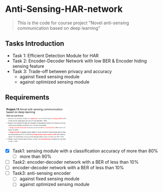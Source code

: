 # Anti-Sensing-HAR-network
> This is the code for course project "Novel anti-sensing communication based on deep learning"

## Tasks Introduction
- Task 1: Efficient Detection Module for HAR
- Task 2: Encoder-Decoder Network with low BER & Encoder hiding sensing feature
- Task 3: Trade-off between privacy and accuracy
  - against fixed sensing module
  - against optimized sensing module

## Requirements
<img src="resources/requirement.png" style="zoom:20%;"  alt="requirement"/>

-[x] Task1: sensing module with a classification accuracy of more than 80%
  - [ ] more than 90%
- [ ] Task2: encoder-decoder network with a BER of less than 10%
-[ ] encoder-decoder network with a BER of less than 10%
- [ ] Task3: anti-sensing encoder 
  - [ ] against fixed sensing module
  - [ ] against optimized sensing module